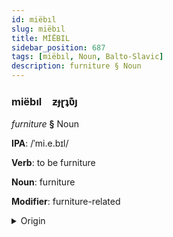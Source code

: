 ```yaml
---
id: miëbıl
slug: miëbıl
title: MİËBIL
sidebar_position: 687
tags: [miëbıl, Noun, Balto-Slavic]
description: furniture § Noun
---
```


### miëbıl&emsp;<span kind="abugida">ƶɟɽʇʋ͊ȷ</span>

*furniture* **§** Noun

**IPA**: /ˈmi.e.bɪl/

**Verb**: to be furniture

**Noun**: furniture

**Modifier**: furniture-related

<details>
    <summary>Origin</summary>
    Russian ме́бель mébelʹ [ˈmʲebʲɪlʲ]<br/>
    <em>Balto-Slavic Language Family</em>
</details>